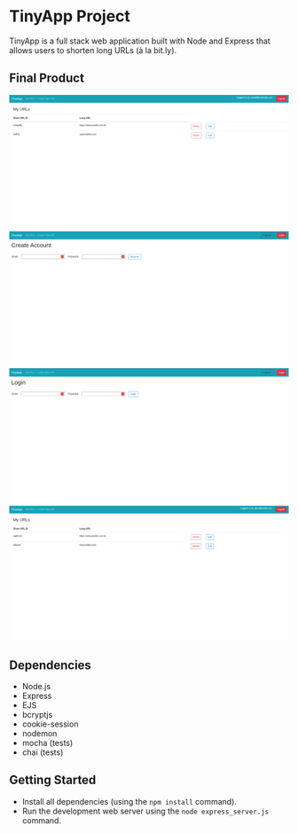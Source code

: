 # TinyApp Project

TinyApp is a full stack web application built with Node and Express that allows users to shorten long URLs (à la bit.ly).

## Final Product

!["Screenshot of URLs page"](https://github.com/alinebellozo/tinyapp/blob/master/docs/urls-page.png)
!["Screenshot of registration page"](https://github.com/alinebellozo/tinyapp/blob/master/docs/registration-page.png)
!["Screenshot of login page"](https://github.com/alinebellozo/tinyapp/blob/master/docs/login-page.png)
!["Screenshot of my URLs page"](https://github.com/alinebellozo/tinyapp/blob/master/docs/my-urls-page.png)

## Dependencies

- Node.js
- Express
- EJS
- bcryptjs
- cookie-session
- nodemon
- mocha (tests)
- chai (tests)

## Getting Started

- Install all dependencies (using the `npm install` command).
- Run the development web server using the `node express_server.js` command.
